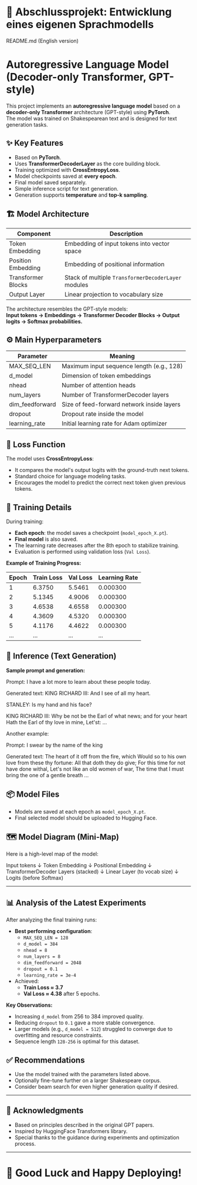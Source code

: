 # 🧠 Abschlussprojekt: Entwicklung eines eigenen Sprachmodells

README.md (English version)
 
# Autoregressive Language Model (Decoder-only Transformer, GPT-style)

This project implements an **autoregressive language model** based on a **decoder-only Transformer** architecture (GPT-style) using **PyTorch**.  
The model was trained on Shakespearean text and is designed for text generation tasks.

## ✨ Key Features

- Based on **PyTorch**.
- Uses **TransformerDecoderLayer** as the core building block.
- Training optimized with **CrossEntropyLoss**.
- Model checkpoints saved at **every epoch**.
- Final model saved separately.
- Simple inference script for text generation.
- Generation supports **temperature** and **top-k sampling**.

## 🏗️ Model Architecture

| Component           | Description                                           |
|---------------------|--------------------------------------------------------|
| Token Embedding     | Embedding of input tokens into vector space            |
| Position Embedding  | Embedding of positional information                   |
| Transformer Blocks  | Stack of multiple `TransformerDecoderLayer` modules   |
| Output Layer        | Linear projection to vocabulary size                  |

The architecture resembles the GPT-style models:  
**Input tokens → Embeddings → Transformer Decoder Blocks → Output logits → Softmax probabilities.**

## ⚙️ Main Hyperparameters

| Parameter         | Meaning                                      |
|-------------------|----------------------------------------------|
| MAX_SEQ_LEN       | Maximum input sequence length (e.g., 128)    |
| d_model           | Dimension of token embeddings               |
| nhead             | Number of attention heads                   |
| num_layers        | Number of TransformerDecoder layers         |
| dim_feedforward   | Size of feed-forward network inside layers  |
| dropout           | Dropout rate inside the model               |
| learning_rate     | Initial learning rate for Adam optimizer    |

## 🧠 Loss Function

The model uses **CrossEntropyLoss**:
- It compares the model's output logits with the ground-truth next tokens.
- Standard choice for language modeling tasks.
- Encourages the model to predict the correct next token given previous tokens.

## 🧪 Training Details

During training:
- **Each epoch**: the model saves a checkpoint (`model_epoch_X.pt`).
- **Final model** is also saved.
- The learning rate decreases after the 8th epoch to stabilize training.
- Evaluation is performed using validation loss (`Val Loss`).

**Example of Training Progress:**

| Epoch | Train Loss | Val Loss | Learning Rate |
|------|------------|----------|---------------|
| 1    | 6.3750     | 5.5461   | 0.000300       |
| 2    | 5.1345     | 4.9006   | 0.000300       |
| 3    | 4.6538     | 4.6558   | 0.000300       |
| 4    | 4.3609     | 4.5320   | 0.000300       |
| 5    | 4.1176     | 4.4622   | 0.000300       |
| ...  | ...        | ...      | ...            |

## 🎯 Inference (Text Generation)

**Sample prompt and generation:**

Prompt:
I have a lot more to learn about these people today.


Generated text:
KING RICHARD III: And I see of all my heart.

STANLEY: Is my hand and his face?

KING RICHARD III: Why be not be the Earl of what news; and for your heart Hath the Earl of thy love in mine, Let'st: ...


Another example:

Prompt:
I swear by the name of the king


Generated text:
The heart of it off from the fire, which Would so to his own love from these thy fortune: 
All that doth they do give; For this time for not have done withal, Let's not like an old women of war, 
The time that I must bring the one of a gentle breath ...


## 📦 Model Files

- Models are saved at each epoch as `model_epoch_X.pt`.
- Final selected model should be uploaded to Hugging Face.

## 🗺️ Model Diagram (Mini-Map)

Here is a high-level map of the model:

Input tokens ↓ Token Embedding ↓ Positional Embedding ↓ TransformerDecoder Layers (stacked) ↓ 
Linear Layer (to vocab size) ↓ Logits (before Softmax)

---

## 📊 Analysis of the Latest Experiments

After analyzing the final training runs:
- **Best performing configuration**:
  - `MAX_SEQ_LEN = 128`
  - `d_model = 384`
  - `nhead = 8`
  - `num_layers = 8`
  - `dim_feedforward = 2048`
  - `dropout = 0.1`
  - `learning_rate = 3e-4`
- Achieved:
  - **Train Loss ≈ 3.7**
  - **Val Loss ≈ 4.38** after 5 epochs.

**Key Observations:**
- Increasing `d_model` from 256 to 384 improved quality.
- Reducing `dropout` to `0.1` gave a more stable convergence.
- Larger models (e.g., `d_model = 512`) struggled to converge due to overfitting and resource constraints.
- Sequence length `128-256` is optimal for this dataset.

## ✅ Recommendations

- Use the model trained with the parameters listed above.
- Optionally fine-tune further on a larger Shakespeare corpus.
- Consider beam search for even higher generation quality if desired.

---

## 🤝 Acknowledgments

- Based on principles described in the original GPT papers.
- Inspired by HuggingFace Transformers library.
- Special thanks to the guidance during experiments and optimization process.

---

# 🚀 Good Luck and Happy Deploying!
